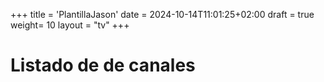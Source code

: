 +++
title = 'PlantillaJason'
date = 2024-10-14T11:01:25+02:00
draft = true
weight= 10
layout = "tv"
+++

# Listado de de canales
